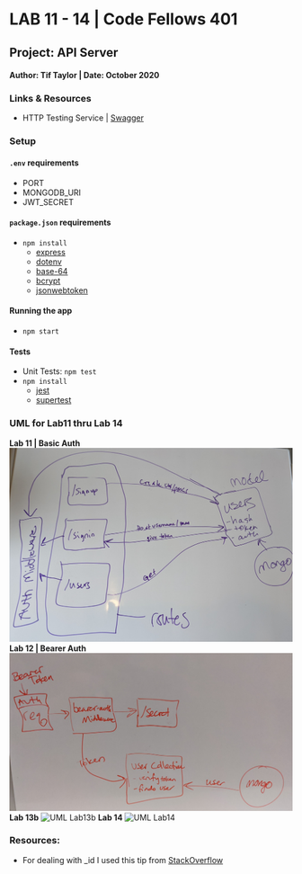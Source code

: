 # LAB 11 - 14 | Code Fellows 401

## Project: API Server

#### Author: Tif Taylor | Date: October 2020

### Links & Resources
- HTTP Testing Service | [Swagger](inspector.swagger.io)

### Setup
#### `.env` requirements
- PORT
- MONGODB_URI
- JWT_SECRET

#### `package.json` requirements
- `npm install`
  - [express](https://expressjs.com/)
  - [dotenv](https://www.npmjs.com/package/dotenv)
  - [base-64](https://www.npmjs.com/package/base-64)
  - [bcrypt](https://www.npmjs.com/package/bcrypt)
  - [jsonwebtoken](https://www.npmjs.com/package/jsonwebtoken)


#### Running the app
- `npm start`

#### Tests
- Unit Tests: `npm test`
- `npm install`
  - [jest](https://jestjs.io/)
  - [supertest](https://www.npmjs.com/package/supertest)


### UML for Lab11 thru Lab 14
**Lab 11 | Basic Auth**
![UML Lab11](assets/lab11uml.jpg)
**Lab 12 | Bearer Auth**
![UML Lab12](assets/lab12uml.jpg)
**Lab 13b**
![UML Lab13b](assets/lab13uml.jpg)
**Lab 14**
![UML Lab14](assets/lab14uml.jpg)

### Resources: 
- For dealing with _id I used this tip from [StackOverflow](https://stackoverflow.com/questions/7034848/mongodb-output-id-instead-of-id)